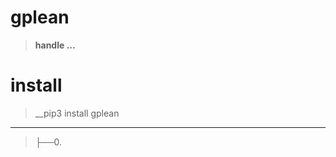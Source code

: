 # gplean
>__handle ...__

# install
>__pip3 install gplean

-----------------------------------------------------------------------
>├──0. [](gplean/Images/.0.png)  <br>
